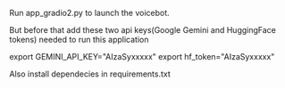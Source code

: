 Run app_gradio2.py to launch the voicebot.

But before that add these two api keys(Google Gemini and HuggingFace tokens) needed to run this application 

export GEMINI_API_KEY="AIzaSyxxxxx"
export hf_token="AIzaSyxxxxx"

Also install dependecies in requirements.txt
